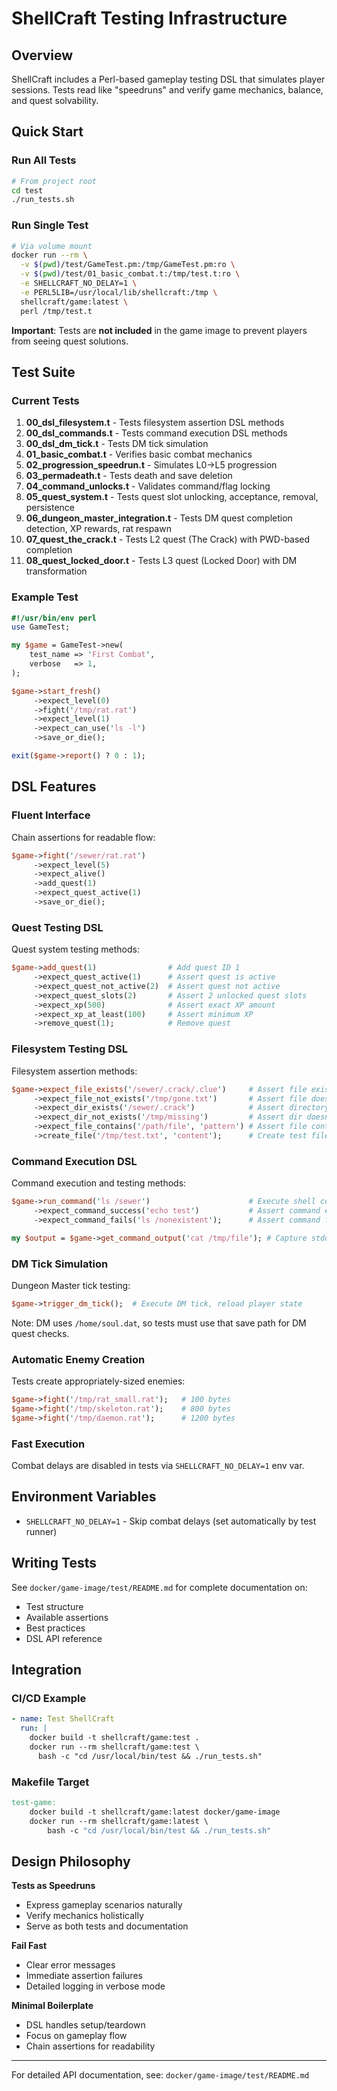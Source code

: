# ShellCraft Testing Infrastructure

## Overview

ShellCraft includes a Perl-based gameplay testing DSL that simulates player sessions. Tests read like "speedruns" and verify game mechanics, balance, and quest solvability.

## Quick Start

### Run All Tests
```bash
# From project root
cd test
./run_tests.sh
```

### Run Single Test
```bash
# Via volume mount
docker run --rm \
  -v $(pwd)/test/GameTest.pm:/tmp/GameTest.pm:ro \
  -v $(pwd)/test/01_basic_combat.t:/tmp/test.t:ro \
  -e SHELLCRAFT_NO_DELAY=1 \
  -e PERL5LIB=/usr/local/lib/shellcraft:/tmp \
  shellcraft/game:latest \
  perl /tmp/test.t
```

**Important**: Tests are **not included** in the game image to prevent players from seeing quest solutions.

## Test Suite

### Current Tests

1. **00_dsl_filesystem.t** - Tests filesystem assertion DSL methods
2. **00_dsl_commands.t** - Tests command execution DSL methods
3. **00_dsl_dm_tick.t** - Tests DM tick simulation
4. **01_basic_combat.t** - Verifies basic combat mechanics
5. **02_progression_speedrun.t** - Simulates L0→L5 progression
6. **03_permadeath.t** - Tests death and save deletion
7. **04_command_unlocks.t** - Validates command/flag locking
8. **05_quest_system.t** - Tests quest slot unlocking, acceptance, removal, persistence
9. **06_dungeon_master_integration.t** - Tests DM quest completion detection, XP rewards, rat respawn
10. **07_quest_the_crack.t** - Tests L2 quest (The Crack) with PWD-based completion
11. **08_quest_locked_door.t** - Tests L3 quest (Locked Door) with DM transformation

### Example Test

```perl
#!/usr/bin/env perl
use GameTest;

my $game = GameTest->new(
    test_name => 'First Combat',
    verbose   => 1,
);

$game->start_fresh()
     ->expect_level(0)
     ->fight('/tmp/rat.rat')
     ->expect_level(1)
     ->expect_can_use('ls -l')
     ->save_or_die();

exit($game->report() ? 0 : 1);
```

## DSL Features

### Fluent Interface
Chain assertions for readable flow:
```perl
$game->fight('/sewer/rat.rat')
     ->expect_level(5)
     ->expect_alive()
     ->add_quest(1)
     ->expect_quest_active(1)
     ->save_or_die();
```

### Quest Testing DSL
Quest system testing methods:
```perl
$game->add_quest(1)                # Add quest ID 1
     ->expect_quest_active(1)      # Assert quest is active
     ->expect_quest_not_active(2)  # Assert quest not active
     ->expect_quest_slots(2)       # Assert 2 unlocked quest slots
     ->expect_xp(500)              # Assert exact XP amount
     ->expect_xp_at_least(100)     # Assert minimum XP
     ->remove_quest(1);            # Remove quest
```

### Filesystem Testing DSL
Filesystem assertion methods:
```perl
$game->expect_file_exists('/sewer/.crack/.clue')     # Assert file exists
     ->expect_file_not_exists('/tmp/gone.txt')       # Assert file doesn't exist
     ->expect_dir_exists('/sewer/.crack')            # Assert directory exists
     ->expect_dir_not_exists('/tmp/missing')         # Assert dir doesn't exist
     ->expect_file_contains('/path/file', 'pattern') # Assert file contains pattern
     ->create_file('/tmp/test.txt', 'content');      # Create test file
```

### Command Execution DSL
Command execution and testing methods:
```perl
$game->run_command('ls /sewer')                      # Execute shell command
     ->expect_command_success('echo test')           # Assert command exits 0
     ->expect_command_fails('ls /nonexistent');      # Assert command fails

my $output = $game->get_command_output('cat /tmp/file'); # Capture stdout
```

### DM Tick Simulation
Dungeon Master tick testing:
```perl
$game->trigger_dm_tick();  # Execute DM tick, reload player state
```
Note: DM uses `/home/soul.dat`, so tests must use that save path for DM quest checks.

### Automatic Enemy Creation
Tests create appropriately-sized enemies:
```perl
$game->fight('/tmp/rat_small.rat');   # 100 bytes
$game->fight('/tmp/skeleton.rat');    # 800 bytes
$game->fight('/tmp/daemon.rat');      # 1200 bytes
```

### Fast Execution
Combat delays are disabled in tests via `SHELLCRAFT_NO_DELAY=1` env var.

## Environment Variables

- `SHELLCRAFT_NO_DELAY=1` - Skip combat delays (set automatically by test runner)

## Writing Tests

See `docker/game-image/test/README.md` for complete documentation on:
- Test structure
- Available assertions
- Best practices
- DSL API reference

## Integration

### CI/CD Example
```yaml
- name: Test ShellCraft
  run: |
    docker build -t shellcraft/game:test .
    docker run --rm shellcraft/game:test \
      bash -c "cd /usr/local/bin/test && ./run_tests.sh"
```

### Makefile Target
```makefile
test-game:
	docker build -t shellcraft/game:latest docker/game-image
	docker run --rm shellcraft/game:latest \
		bash -c "cd /usr/local/bin/test && ./run_tests.sh"
```

## Design Philosophy

**Tests as Speedruns**
- Express gameplay scenarios naturally
- Verify mechanics holistically
- Serve as both tests and documentation

**Fail Fast**
- Clear error messages
- Immediate assertion failures
- Detailed logging in verbose mode

**Minimal Boilerplate**
- DSL handles setup/teardown
- Focus on gameplay flow
- Chain assertions for readability

---

For detailed API documentation, see: `docker/game-image/test/README.md`
